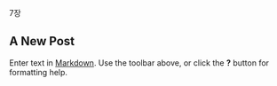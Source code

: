 7장


## A New Post

Enter text in [Markdown](http://daringfireball.net/projects/markdown/). Use the toolbar above, or click the **?** button for formatting help.
